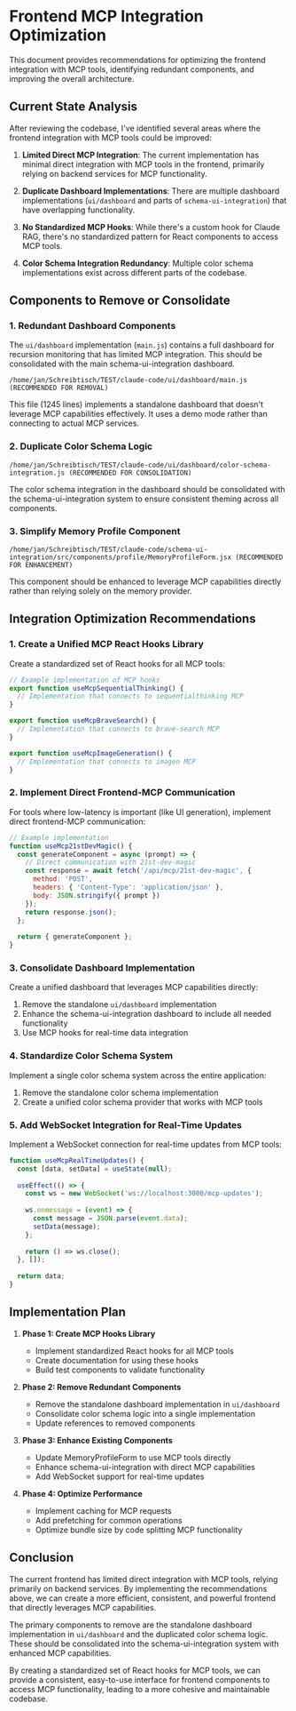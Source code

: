 # Frontend MCP Integration Optimization

This document provides recommendations for optimizing the frontend integration with MCP tools, identifying redundant components, and improving the overall architecture.

## Current State Analysis

After reviewing the codebase, I've identified several areas where the frontend integration with MCP tools could be improved:

1. **Limited Direct MCP Integration**: The current implementation has minimal direct integration with MCP tools in the frontend, primarily relying on backend services for MCP functionality.

2. **Duplicate Dashboard Implementations**: There are multiple dashboard implementations (`ui/dashboard` and parts of `schema-ui-integration`) that have overlapping functionality.

3. **No Standardized MCP Hooks**: While there's a custom hook for Claude RAG, there's no standardized pattern for React components to access MCP tools.

4. **Color Schema Integration Redundancy**: Multiple color schema implementations exist across different parts of the codebase.

## Components to Remove or Consolidate

### 1. Redundant Dashboard Components

The `ui/dashboard` implementation (`main.js`) contains a full dashboard for recursion monitoring that has limited MCP integration. This should be consolidated with the main schema-ui-integration dashboard.

```
/home/jan/Schreibtisch/TEST/claude-code/ui/dashboard/main.js  (RECOMMENDED FOR REMOVAL)
```

This file (1245 lines) implements a standalone dashboard that doesn't leverage MCP capabilities effectively. It uses a demo mode rather than connecting to actual MCP services.

### 2. Duplicate Color Schema Logic

```
/home/jan/Schreibtisch/TEST/claude-code/ui/dashboard/color-schema-integration.js (RECOMMENDED FOR CONSOLIDATION)
```

The color schema integration in the dashboard should be consolidated with the schema-ui-integration system to ensure consistent theming across all components.

### 3. Simplify Memory Profile Component

```
/home/jan/Schreibtisch/TEST/claude-code/schema-ui-integration/src/components/profile/MemoryProfileForm.jsx (RECOMMENDED FOR ENHANCEMENT)
```

This component should be enhanced to leverage MCP capabilities directly rather than relying solely on the memory provider.

## Integration Optimization Recommendations

### 1. Create a Unified MCP React Hooks Library

Create a standardized set of React hooks for all MCP tools:

```javascript
// Example implementation of MCP hooks
export function useMcpSequentialThinking() {
  // Implementation that connects to sequentialthinking MCP
}

export function useMcpBraveSearch() {
  // Implementation that connects to brave-search MCP
}

export function useMcpImageGeneration() {
  // Implementation that connects to imagen MCP
}
```

### 2. Implement Direct Frontend-MCP Communication

For tools where low-latency is important (like UI generation), implement direct frontend-MCP communication:

```javascript
// Example implementation
function useMcp21stDevMagic() {
  const generateComponent = async (prompt) => {
    // Direct communication with 21st-dev-magic
    const response = await fetch('/api/mcp/21st-dev-magic', {
      method: 'POST',
      headers: { 'Content-Type': 'application/json' },
      body: JSON.stringify({ prompt })
    });
    return response.json();
  };
  
  return { generateComponent };
}
```

### 3. Consolidate Dashboard Implementation

Create a unified dashboard that leverages MCP capabilities directly:

1. Remove the standalone `ui/dashboard` implementation
2. Enhance the schema-ui-integration dashboard to include all needed functionality
3. Use MCP hooks for real-time data integration

### 4. Standardize Color Schema System

Implement a single color schema system across the entire application:

1. Remove the standalone color schema implementation
2. Create a unified color schema provider that works with MCP tools

### 5. Add WebSocket Integration for Real-Time Updates

Implement a WebSocket connection for real-time updates from MCP tools:

```javascript
function useMcpRealTimeUpdates() {
  const [data, setData] = useState(null);
  
  useEffect(() => {
    const ws = new WebSocket('ws://localhost:3000/mcp-updates');
    
    ws.onmessage = (event) => {
      const message = JSON.parse(event.data);
      setData(message);
    };
    
    return () => ws.close();
  }, []);
  
  return data;
}
```

## Implementation Plan

1. **Phase 1: Create MCP Hooks Library**
   - Implement standardized React hooks for all MCP tools
   - Create documentation for using these hooks
   - Build test components to validate functionality

2. **Phase 2: Remove Redundant Components**
   - Remove the standalone dashboard implementation in `ui/dashboard`
   - Consolidate color schema logic into a single implementation
   - Update references to removed components

3. **Phase 3: Enhance Existing Components**
   - Update MemoryProfileForm to use MCP tools directly
   - Enhance schema-ui-integration with direct MCP capabilities
   - Add WebSocket support for real-time updates

4. **Phase 4: Optimize Performance**
   - Implement caching for MCP requests
   - Add prefetching for common operations
   - Optimize bundle size by code splitting MCP functionality

## Conclusion

The current frontend has limited direct integration with MCP tools, relying primarily on backend services. By implementing the recommendations above, we can create a more efficient, consistent, and powerful frontend that directly leverages MCP capabilities.

The primary components to remove are the standalone dashboard implementation in `ui/dashboard` and the duplicated color schema logic. These should be consolidated into the schema-ui-integration system with enhanced MCP capabilities.

By creating a standardized set of React hooks for MCP tools, we can provide a consistent, easy-to-use interface for frontend components to access MCP functionality, leading to a more cohesive and maintainable codebase.